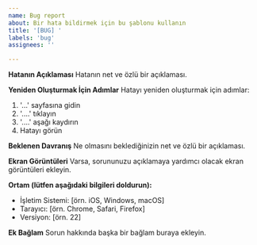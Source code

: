 ```yaml
---
name: Bug report
about: Bir hata bildirmek için bu şablonu kullanın
title: '[BUG] '
labels: 'bug'
assignees: ''

---
```


**Hatanın Açıklaması**
Hatanın net ve özlü bir açıklaması.

**Yeniden Oluşturmak İçin Adımlar**
Hatayı yeniden oluşturmak için adımlar:
1. '...' sayfasına gidin
2. '....' tıklayın
3. '....' aşağı kaydırın
4. Hatayı görün

**Beklenen Davranış**
Ne olmasını beklediğinizin net ve özlü bir açıklaması.

**Ekran Görüntüleri**
Varsa, sorununuzu açıklamaya yardımcı olacak ekran görüntüleri ekleyin.

**Ortam (lütfen aşağıdaki bilgileri doldurun):**
 - İşletim Sistemi: [örn. iOS, Windows, macOS]
 - Tarayıcı: [örn. Chrome, Safari, Firefox]
 - Versiyon: [örn. 22]

**Ek Bağlam**
Sorun hakkında başka bir bağlam buraya ekleyin.
